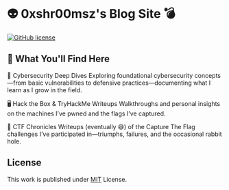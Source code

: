 # 👽 0xshr00msz's Blog Site 💣

[![GitHub license](https://img.shields.io/github/license/cotes2020/chirpy-starter.svg?color=blue)][mit]

## 🚀 What You'll Find Here
🔐 Cybersecurity Deep Dives
Exploring foundational cybersecurity concepts—from basic vulnerabilities to defensive practices—documenting what I learn as I grow in the field.

🖥️ Hack the Box & TryHackMe Writeups
Walkthroughs and personal insights on the machines I’ve pwned and the flags I’ve captured.

🧠 CTF Chronicles
Writeups (eventually 😅) of the Capture The Flag challenges I’ve participated in—triumphs, failures, and the occasional rabbit hole.

## License

This work is published under [MIT][mit] License.

[gem]: https://rubygems.org/gems/jekyll-theme-chirpy
[chirpy]: https://github.com/cotes2020/jekyll-theme-chirpy/
[CD]: https://en.wikipedia.org/wiki/Continuous_deployment
[mit]: https://github.com/cotes2020/chirpy-starter/blob/master/LICENSE
